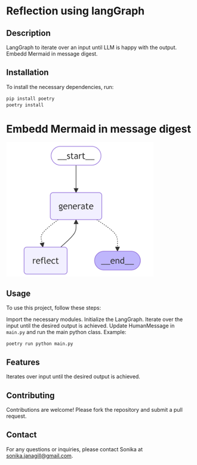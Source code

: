# Reflection using langGraph

## Description
LangGraph to iterate over an input until LLM is happy with the output. Embedd Mermaid in message digest.

## Installation
To install the necessary dependencies, run:
```sh
pip install poetry
poetry install
```

# Embedd Mermaid in message digest
![Mermaid Flow chart for the code](flow_chart.png)


## Usage
To use this project, follow these steps:

Import the necessary modules.
Initialize the LangGraph.
Iterate over the input until the desired output is achieved.
Update HumanMessage in `main.py` and run the main python class. 
Example:
```shell
poetry run python main.py
```

## Features
Iterates over input until the desired output is achieved.

## Contributing
Contributions are welcome! Please fork the repository and submit a pull request.

## Contact
For any questions or inquiries, please contact Sonika at sonika.janagill@gmail.com.

